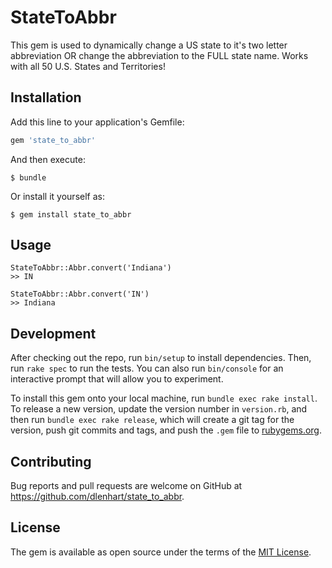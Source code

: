 # StateToAbbr

This gem is used to dynamically change a US state to it's two letter abbreviation OR change the abbreviation to the FULL state name. Works with all 50 U.S. States and Territories!

## Installation

Add this line to your application's Gemfile:

```ruby
gem 'state_to_abbr'
```

And then execute:

    $ bundle

Or install it yourself as:

    $ gem install state_to_abbr

## Usage

```
StateToAbbr::Abbr.convert('Indiana')
>> IN
```

```
StateToAbbr::Abbr.convert('IN')
>> Indiana
```

## Development

After checking out the repo, run `bin/setup` to install dependencies. Then, run `rake spec` to run the tests. You can also run `bin/console` for an interactive prompt that will allow you to experiment.

To install this gem onto your local machine, run `bundle exec rake install`. To release a new version, update the version number in `version.rb`, and then run `bundle exec rake release`, which will create a git tag for the version, push git commits and tags, and push the `.gem` file to [rubygems.org](https://rubygems.org).

## Contributing

Bug reports and pull requests are welcome on GitHub at https://github.com/dlenhart/state_to_abbr.

## License

The gem is available as open source under the terms of the [MIT License](https://opensource.org/licenses/MIT).
